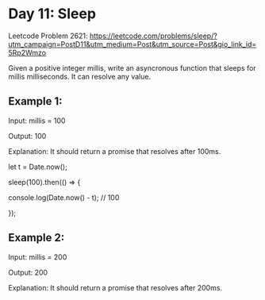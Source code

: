 # Day 11: Sleep

Leetcode Problem 2621: https://leetcode.com/problems/sleep/?utm_campaign=PostD11&utm_medium=Post&utm_source=Post&gio_link_id=5Rp2Wmzo

Given a positive integer millis, write an asyncronous function that sleeps for millis milliseconds. It can resolve any value.
 

## Example 1:

Input: millis = 100

Output: 100

Explanation: It should return a promise that resolves after 100ms.

let t = Date.now();

sleep(100).then(() => {

  console.log(Date.now() - t); // 100

});

## Example 2:

Input: millis = 200

Output: 200

Explanation: It should return a promise that resolves after 200ms.